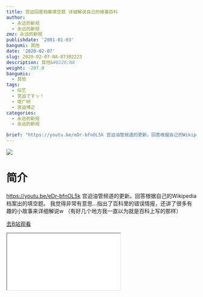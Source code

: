 ```yaml
---
title: 宫迫回答档案填空题 详细解说自己的维基百科
author:
  - 永远的新规
  - 永远的新规
zmz: 永远的新规
publishdate: '2001-01-03'
bangumi: 其他
date: '2020-02-07'
slug: 2020-02-07-NA-87302223
description: 其他&#8226;NA
weight: -207.0
bangumis:
  - 其他
tags:
  - 综艺
  - 宮迫ですッ！
  - 堤广树
  - 宮迫博之
categories:
  - 永远的新规
  - 永远的新规

brief: "https://youtu.be/eDr-bfnOL5k 宫迫油管频道的更新。回答根据自己的Wikipedia档案出的填空题。 我觉得非常有意思…指出了百科里的错误情报，还讲了很多有趣的小故事来详细解说w （有好几个地方我一直以为就是百科上写的那样）"
---
```

![](https://raw.githubusercontent.com/tcgriffith/owaraisite/master/static/tmpimg/26f974a009335aace77c29e41ae4097941f4c06a.jpg.480.jpg)
# 简介  
https://youtu.be/eDr-bfnOL5k
宫迫油管频道的更新。回答根据自己的Wikipedia档案出的填空题。
我觉得非常有意思…指出了百科里的错误情报，还讲了很多有趣的小故事来详细解说w 
（有好几个地方我一直以为就是百科上写的那样）  

[去B站观看](https://www.bilibili.com/video/av87302223/)
<div class ="resp-container"><iframe class="testiframe" src="//player.bilibili.com/player.html?aid=87302223"", scrolling="no", allowfullscreen="true" > </iframe></div> 

